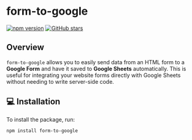 # form-to-google

[![npm version](https://badge.fury.io/js/form-to-google.svg)](https://badge.fury.io/js/form-to-google)
[![GitHub stars](https://img.shields.io/github/stars/sanin-mn/form-to-google.svg)](https://github.com/sanin-mn/form-to-google/stargazers)

##  Overview
`form-to-google` allows you to easily send data from an HTML form to a **Google Form** and have it saved to **Google Sheets** automatically. This is useful for integrating your website forms directly with Google Sheets without needing to write server-side code.

## 💻 Installation

To install the package, run:

```bash
npm install form-to-google
```


